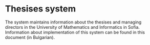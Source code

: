 # Thesises system

The system maintains information about the thesises and managing directors in the University of Mathematics and Informatics in Sofia. Imformation about implementation of this system can be found in this document (in Bulgarian).
